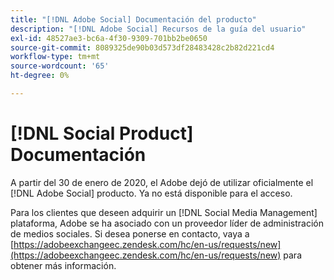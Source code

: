 ```yaml
---
title: "[!DNL Adobe Social] Documentación del producto"
description: "[!DNL Adobe Social] Recursos de la guía del usuario"
exl-id: 48527ae3-bc6a-4f30-9309-701bb2be0650
source-git-commit: 8089325de90b03d573df28483428c2b82d221cd4
workflow-type: tm+mt
source-wordcount: '65'
ht-degree: 0%

---
```


# [!DNL Social Product] Documentación

A partir del 30 de enero de 2020, el Adobe dejó de utilizar oficialmente el [!DNL Adobe Social] producto. Ya no está disponible para el acceso.

Para los clientes que deseen adquirir un [!DNL Social Media Management] plataforma, Adobe se ha asociado con un proveedor líder de administración de medios sociales. Si desea ponerse en contacto, vaya a [https://adobeexchangeec.zendesk.com/hc/en-us/requests/new](https://adobeexchangeec.zendesk.com/hc/en-us/requests/new) para obtener más información.
